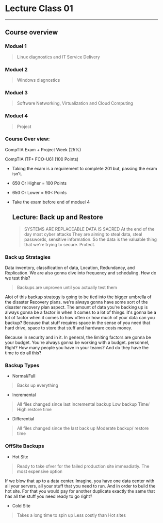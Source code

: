 # Lecture Class 01
---
## Course overview

### Moduel 1
> Linux diagnostics and IT Service Delivery

### Moduel 2
> Windows diagnostics

### Moduel 3
> Software Networking, Virtualization and Cloud Computing

### Moduel 4
> Project

### Course Over view:
CompTIA Exam + Project Week (25%)

CompTIA ITF+ FCO-U61  (100 Points)
- Taking the exam is a requirement to complete 201 but, passing the exam isn't.
- 650 Or Higher = 100 Points
- 650 Or Lower = 90< Points
- Take the exam before end of moduel 4

  ## Lecture: Back up and Restore
  > SYSTEMS ARE REPLACEABLE
  > DATA IS SACRED
At the end of the day most cyber attacks They are aiming to steal data, steal passwords, sensitive information. So the data is the valuable thing that we're trying to secure. Protect.

### Back up Stratagies
 Data inventory, classification of data, Location, Redundancy, and Replication.
 We are also gonna dive into frequency and scheduling.
 How do we test this?
 
 > Backups are unproven until you actually test them

 Alot of this backup strategy is going to be tied into the bigger umbrella of the disaster Recovery plans. we're always gonna have some sort of the disaster recovery plan aspect.
The amount of data you're backing up is always gonna be a factor in when it comes to a lot of things.
  it's gonna be a lot of factor when it comes to how often or how much of your data can you backup?
Because that stuff requires space in the sense of you need that hard drive, space to store that stuff and hardware costs money.

Because in security and in it. In general, the limiting factors are gonna be your budget. You're always gonna be working with a budget.
personnel, Right? How many people you have in your teams? And do they have the time to do all this?

### Backup Types
- Normal/Full
> Backs up everything

- Incremental
> All files changed since last incremental backup
> Low backup Time/ High restore time

- Differential
> All files changed since the last back up
> Moderate backup/ restore time

### OffSite Backups
- Hot Site
> Ready to take ofver for the failed production site immeadiatly.
> The most expensive option

If we blow that up to a data center. Imagine, you have one data center with all your servers, all your stuff that you need to run.
And in order to build the hot site. For that you would pay for another duplicate exactly the same that has all the stuff you need ready to go right?

- Cold Site
> Takes a long time to spin up
> Less costly than Hot sites

